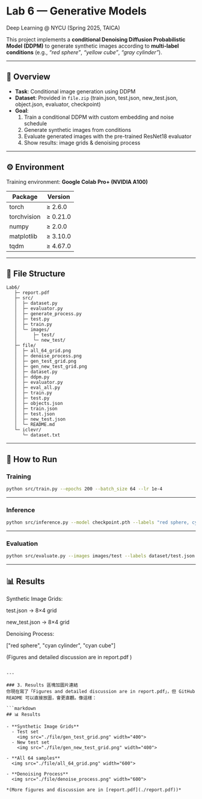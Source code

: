 # Lab 6 — Generative Models  
Deep Learning @ NYCU (Spring 2025, TAICA)

This project implements a **conditional Denoising Diffusion Probabilistic Model (DDPM)** to generate synthetic images according to **multi-label conditions** (e.g., *“red sphere”*, *“yellow cube”*, *“gray cylinder”*).

---

## 📌 Overview
- **Task**: Conditional image generation using DDPM  
- **Dataset**: Provided in `file.zip` (train.json, test.json, new_test.json, object.json, evaluator, checkpoint)  
- **Goal**:  
  1. Train a conditional DDPM with custom embedding and noise schedule  
  2. Generate synthetic images from conditions  
  3. Evaluate generated images with the pre-trained ResNet18 evaluator  
  4. Show results: image grids & denoising process  

---

## ⚙️ Environment
Training environment: **Google Colab Pro+ (NVIDIA A100)**  

| Package       | Version   |
|---------------|-----------|
| torch         | ≥ 2.6.0   |
| torchvision   | ≥ 0.21.0  |
| numpy         | ≥ 2.0.0   |
| matplotlib    | ≥ 3.10.0  |
| tqdm          | ≥ 4.67.0  |

---

## 📂 File Structure

```
Lab6/
   ├─ report.pdf
   ├─ src/
   │  ├─ dataset.py
   │  ├─ evaluator.py
   │  ├─ generate_process.py
   │  ├─ test.py
   │  ├─ train.py
   │  └─ images/
   │      ├─ test/
   │      └─ new_test/
   ├─ file/
   │  ├─ all_64_grid.png
   │  ├─ denoise_process.png
   │  ├─ gen_test_grid.png
   │  ├─ gen_new_test_grid.png
   │  ├─ dataset.py
   │  ├─ ddpm.py
   │  ├─ evaluator.py
   │  ├─ eval_all.py
   │  ├─ train.py
   │  ├─ test.py
   │  ├─ objects.json
   │  ├─ train.json
   │  ├─ test.json
   │  ├─ new_test.json
   │  └─ README.md
   └─ iclevr/
      └─ dataset.txt
```

---



## 🚀 How to Run

### Training
```bash
python src/train.py --epochs 200 --batch_size 64 --lr 1e-4
```

---

### Inference
```bash
python src/inference.py --model checkpoint.pth --labels "red sphere, cyan cylinder, cyan cube"
```

---

### Evaluation
```bash
python src/evaluate.py --images images/test --labels dataset/test.json
```

---

## 📊 Results

Synthetic Image Grids:

test.json → 8×4 grid

new_test.json → 8×4 grid

Denoising Process:

["red sphere", "cyan cylinder", "cyan cube"]

(Figures and detailed discussion are in report.pdf
)
```

---

### 3. Results 區塊加圖片連結  
你現在寫了「Figures and detailed discussion are in report.pdf」，但 GitHub README 可以直接放圖，會更直觀。像這樣：  

```markdown
## 📊 Results

- **Synthetic Image Grids**  
  - Test set  
    <img src="./file/gen_test_grid.png" width="400">  
  - New test set  
    <img src="./file/gen_new_test_grid.png" width="400">  

- **All 64 samples**  
  <img src="./file/all_64_grid.png" width="600">  

- **Denoising Process**  
  <img src="./file/denoise_process.png" width="600">  

*(More figures and discussion are in [report.pdf](./report.pdf))*

